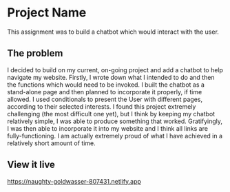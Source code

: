 # Project Name

This assignment was to build a chatbot which would interact with the user. 

## The problem
I decided to build on my current, on-going project and add a chatbot to help navigate my website. Firstly, I wrote down what I intended to do and then the functions which would need to be invoked. I built the chatbot as a stand-alone page and then planned to incorporate it properly, if time allowed. I used conditionals to present the User with different pages, according to their selected interests.
I found this project extremely challenging (the most difficult one yet), but I think by keeping my chatbot relatively simple, I was able to produce something that worked. Gratifyingly, I was then able to incorporate it into my website and I think all links are fully-functioning. I am actually extremely proud of what I have achieved in a relatively short amount of time.


## View it live

https://naughty-goldwasser-807431.netlify.app

